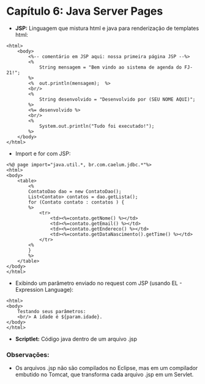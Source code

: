 # Capítulo 6: Java Server Pages

* **JSP:** Linguagem que mistura html e java para renderização de templates html:
```
<html>
	<body>
		<%-- comentário em JSP aqui: nossa primeira página JSP --%>
		<%
			String mensagem	= "Bem vindo ao sistema de agenda do FJ-21!";
		%>
		<%	out.println(mensagem);	%>
		<br/>
		<%
			String desenvolvido = "Desenvolvido por	(SEU NOME AQUI)";
		%>																
		<%= desenvolvido %>
		<br/>
		<%
			System.out.println("Tudo foi executado!");
		%>
	</body>
</html>
```
* Import e for com JSP:
```
<%@	page import="java.util.*, br.com.caelum.jdbc.*"%>
<html>
<body>
	<table>
		<%
		ContatoDao dao = new ContatoDao();                       
		List<Contato> contatos = dao.getLista();                       
		for (Contato contato : contatos ) {                       
		%>
			<tr>
				<td><%=contato.getNome() %></td>
				<td><%=contato.getEmail() %></td>
				<td><%=contato.getEndereco() %></td>
				<td><%=contato.getDataNascimento().getTime() %></td>
			</tr>
		<%
		}                       
		%>
	</table>
</body>
</html>
```
* Exibindo um parâmetro enviado no request com JSP (usando EL - Expression Language):
```
<html>
<body>
	Testando seus parâmetros:
	<br/> A idade é ${param.idade}.
</body>
</html>
```
* **Scriptlet:** Código java dentro de um arquivo .jsp

### Observações:

* Os arquivos .jsp não são compilados no Eclipse, mas em um compilador embutido no Tomcat, que transforma cada arquivo .jsp em um Servlet.